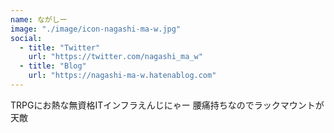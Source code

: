 ```yaml
---
name: ながしー
image: "./image/icon-nagashi-ma-w.jpg"
social:
  - title: "Twitter"
    url: "https://twitter.com/nagashi_ma_w"
  - title: "Blog"
    url: "https://nagashi-ma-w.hatenablog.com"
---
```


TRPGにお熱な無資格ITインフラえんじにゃー
腰痛持ちなのでラックマウントが天敵

